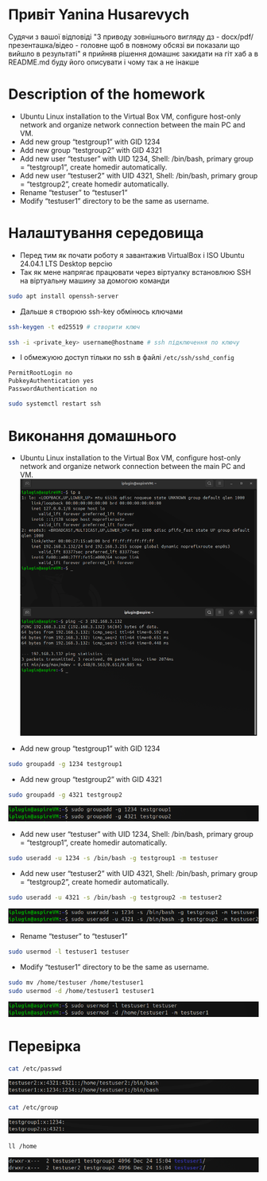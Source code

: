 # Привіт Yanina Husarevych
Судячи з вашої відповіді "З приводу зовнішнього вигляду дз - docx/pdf/презенташка/відео - головне щоб в повному обсязі ви показали що вийшло в результаті" я прийняв рішення домашнє закидати на гіт хаб а в README.md буду його описувати і чому так а не інакше

# Description of the homework
- Ubuntu Linux installation to the Virtual Box VM, configure host-only network and organize network connection between the main PC and VM.
- Add new group “testgroup1” with GID 1234
- Add new group “testgroup2” with GID 4321
- Add new user “testuser” with UID 1234, Shell: /bin/bash, primary group = “testgroup1”, create homedir automatically.
- Add new user “testuser2” with UID 4321, Shell: /bin/bash, primary group = “testgroup2”, create homedir automatically.
- Rename “testuser” to “testuser1”
- Modify “testuser1” directory to be the same as username.

# Налаштування середовища
- Перед тим як почати роботу я завантажив VirtualBox і ISO Ubuntu 24.04.1 LTS Desktop версію
- Так як мене напрягає працювати через віртуалку встановлюю SSH на віртуальну машину за домогою команди
``` Bash VM
sudo apt install openssh-server
```

- Дальше я створюю ssh-key обмінюсь ключами
``` Bash VM
ssh-keygen -t ed25519 # створити ключ
```
``` Bash local
ssh -i <private_key> username@hostname # ssh підключення по ключу 
```

- І обмежуюю доступ тільки по ssh в файлі `/etc/ssh/sshd_config`
``` /etc/ssh/sshd_config
PermitRootLogin no
PubkeyAuthentication yes
PasswordAuthentication no
```
``` Bash VM
sudo systemctl restart ssh
```

# Виконання домашнього
- Ubuntu Linux installation to the Virtual Box VM, configure host-only network and organize network connection between the main PC and VM.
![alt text](screen/image.png)

- Add new group “testgroup1” with GID 1234
``` Bash VM
sudo groupadd -g 1234 testgroup1
```

- Add new group “testgroup2” with GID 4321
``` Bash VM
sudo groupadd -g 4321 testgroup2
```

![alt text](screen/image-1.png)

- Add new user “testuser” with UID 1234, Shell: /bin/bash, primary group = “testgroup1”, create homedir automatically.
``` Bash VM
sudo useradd -u 1234 -s /bin/bash -g testgroup1 -m testuser
```

- Add new user “testuser2” with UID 4321, Shell: /bin/bash, primary group = “testgroup2”, create homedir automatically.
``` Bash VM
sudo useradd -u 4321 -s /bin/bash -g testgroup2 -m testuser2
```

![alt text](screen/image-2.png)

- Rename “testuser” to “testuser1”
``` Bash VM
sudo usermod -l testuser1 testuser
```

- Modify “testuser1” directory to be the same as username.
``` Bash VM
sudo mv /home/testuser /home/testuser1
sudo usermod -d /home/testuser1 testuser1
```

![alt text](screen/image-3.png)

# Перевірка
``` Bash VM
cat /etc/passwd
```

![alt text](screen/image-4.png)

``` Bash VM
cat /etc/group
```

![alt text](screen/image-5.png)

``` Bash VM
ll /home
```

![alt text](screen/image-6.png)
